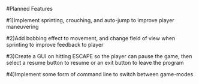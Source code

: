 #Planned Features

#1)Implement sprinting, crouching, and auto-jump to improve player maneuvering

#2)Add bobbing effect to movement, and change field of view when sprinting to improve feedback to player

#3)Create a GUI on hitting ESCAPE so the player can pause the game, then select a resume button to resume or an exit button to leave the program

#4)Implement some form of command line to switch between game-modes
